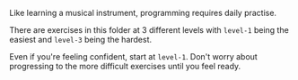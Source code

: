 Like learning a musical instrument, programming requires daily practise.

There are exercises in this folder at 3 different levels with `level-1` being the easiest and `level-3` being the hardest.

Even if you're feeling confident, start at `level-1`. Don't worry about progressing to the more difficult exercises until you feel ready.